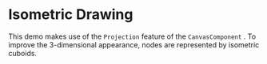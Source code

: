 # Isometric Drawing
  

 This demo makes use of the `Projection` feature of the `CanvasComponent` . To improve the 3-dimensional appearance, nodes are represented by isometric cuboids.   